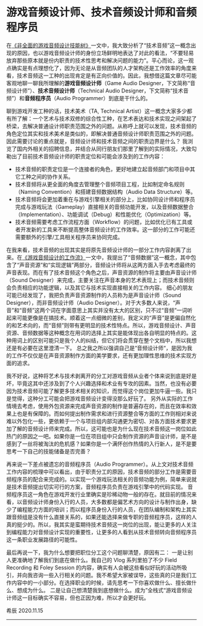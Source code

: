 # 游戏音频设计师、技术音频设计师和音频程序员

在[《非全面的游戏音频设计技能树》](https://soundoer.com/2020/08/20/incomprehensive-game-audio-design-skillset/)一文中，我大致分析了“技术音频”这一概念出现的原因，也以游戏音频设计师的身份立场鲜明地表达了对此的看法，“不要轻易放弃那些原本就是份内职责的技术性思考和解决问题的能力”。平心而论，这一观点确实是有点理想化了，因为无论是从音频团队的人才架构还是工作效率的角度来看，技术音频这一工种的出现肯定是有正向价值的。因此，我想借这篇文章尽可能客观地聊一聊我所理解的**游戏音频设计师**（Game Audio Designer，下文简称“音频设计师”）、**技术音频设计师**（Technical Audio Designer，下文简称“技术音频”）和**音频程序员**（Audio Programmer）到底是干什么的。

聊到游戏开发工种的话，技术美术（TA, Technical Artist）这一概念大家多少都有所了解：一个艺术与技术双修的综合性工种，在艺术表达和技术实现之间架起了桥梁，去解决普通设计师职责范围之外的问题。从称呼上就可以发现，技术音频的角色定位其实和技术美术是类似的，即解决普通音频设计师职责范围之外的问题。因此需要讨论的重点就是，音频设计师和技术音频之间的职责边界是什么？
我浏览了国内外相关的招聘信息，并结合从同行朋友们那里了解到的实际情况，大致勾勒出了目前技术音频设计师的职责定位和可能会涉及到的工作内容：

* 技术音频的职责定位是一个连接者的角色，更好地建立起音频部门和项目中其它工种之间的协作关系。
* 技术音频将从更全面的角度去管理整个音频项目工程，比如制定命名规则（Naming Convention）和搭建音频数据结构（Audio Data Structure）等。
* 技术音频将会更加着重在与游戏引擎相关的部分上，比如协同设计师和程序员完成与游戏玩法（Gameplay）直接相关的音频功能开发，以及音频数据整合（Implementation）、功能调试（Debug）和性能优化（Optimization）等。
* 技术音频需要考虑工作流程方面（Workflow）的问题，比如优化已有工具或者开发新的工具来不断提高整体音频设计的工作效率。这一部分的工作可能还需要额外的引擎/工具相关程序员来协同完成。

在我来看，技术音频的出现其实是将原先音频设计师的一部分工作内容剥离了出来。在[《游戏音频设计的工作流》](https://soundoer.com/2020/09/08/the-workflow-of-game-audio-design/)一文中，我提出了“音频数据”这一概念，其中包含了“声音资源”和“实现逻辑”两部分，音频设计师将从这两方面入手去考虑最终的声音表现。而在有了技术音频这个角色之后，声音资源的制作将主要由声音设计师（Sound Designer）来完成，主要关注在声音本身的艺术表现上；而技术音频则会负责相应的功能逻辑，以及其它与技术实现直接相关的工作内容。
细心的朋友可能已经发现了，我把负责声音资源制作的人员称为是声音设计师（Sound Designer），而非音频设计师（Audio Designer）。对于大多数人来说，“声音”和“音频”这两个词在字面意思上其实并没有太大的区别，只不过“音频”一词听起来可能更像是在搞技术。顺着这一点细微的差别，我定义的“声音”是更偏自然化的和艺术向的，而“音频”则带有更明显的技术性特点。所以，游戏音频设计、声音资源、音频数据等这种概念在用词的选择上其实是能体现出各自明显的特点的。这种用词上的区别可能只是我个人的纠结，但它们将会贯穿在整个文档中，所以我想还是有必要在这里澄清一下。
总之我之所以强调自己是“音频设计师“，是因为我的工作不仅仅是在声音资源制作方面的美学要求，还有更加理性思维的技术实现方面的追求。

我不好说，这种将艺术与技术剥离开的分工对游戏音频从业者个体来说到底是好是坏，毕竟这其中还涉及到了个人兴趣选择和术业有专攻的因素。当然，也没有必要因为技术音频可能了解更多技术相关的知识，而觉得这个岗位更加牛逼一些。我只是觉得，这种分工可能会把游戏音频设计变得没那么好玩了。
另外从实际的工作情境去考虑，使用外包资源来完成声音资源的制作是普遍存在的，而且在效率和效果上也是有保障的。而如何提出制作需求和进行资源整合等方面的工作则相对来说难以外包化一些，更依赖于一个与项目组内部沟通更为密切、对各方面技术要求更加了解的音频设计师来完成。所以，这可能也是为什么现在技术音频这一岗位如此热门的原因之一吧。如果你是一位在项目组中只会制作资源的声音设计师，是不是感到了一丝将被淘汰的危机感？如果你是一个满怀创作热情的入行新人，是不是要思考一下自己的技能储备是否完善？

再来说一下差点被遗忘的音频程序员（Audio Programmer）。从上文对技术音频工作内容的梳理中可以看出，由于职责分工的原因，技术音频的部分工作是需要音频程序员的配合来完成的。以实现一个游戏玩法相关的音频功能为例，简单来说就是技术音频提出切实可行的方案，音频程序员负责在游戏引擎中的代码实现。
音频程序员这一角色在游戏开发行业里确实是珍稀动物一般的存在。就目前的情况来看，以音频设计师身份入行的人员，大多数都是偏艺术方向的设计与制作出身，缺少了编程能力方面的培训；而以程序员身份入行的人员，在团队编制和架构上其实跟音频组是没有什么直接关系的，如果还能选择来做专职的音频程序员，这样的人真的挺少的。所以，我其实是蛮期待技术音频这一岗位的出现，能让更多的人关注到编程能力对音频设计实现的重要性，让更多的人看到从技术音频转向音频程序员这一条职业发展路径的可能性。

最后再说一下，我为什么想要把职位分工这个问题聊清楚，原因有二：
一是让别人更准确地了解我们到底在做什么。我自己的 Vlog 系列里拍了不少 Field Recording 和 Foley Session 的内容，确实有人会被这些看似好玩的活动所吸引，并向我咨询一些入行相关的问题。我不希望大家被误导，这些真的只是我们工作内容中的一小部分。在选择职业的时候，请先思考一下你喜欢做什么、擅长做什么、想成为什么。
二是让自己想清楚我到底想做什么。成为”全栈式“游戏音频设计师这一目标确实不容易，但也正因为难，所以才会更好玩。

希辰
2020.11.15

***